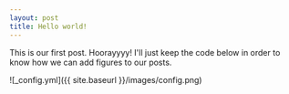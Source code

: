 ```yaml
---
layout: post
title: Hello world!
---
```


This is our first post. Hoorayyyy!
I'll just keep the code below in order to know how we can add figures to our posts.

![_config.yml]({{ site.baseurl }}/images/config.png)
